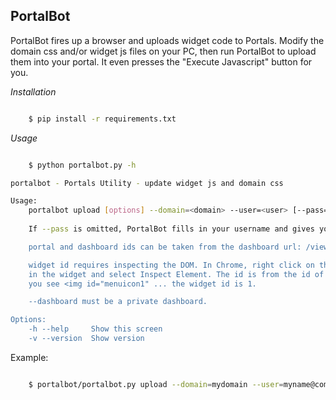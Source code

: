 PortalBot
---------

PortalBot fires up a browser and uploads widget code to Portals. Modify the domain css and/or widget js files on your PC, then run PortalBot to upload them into your portal. It even presses the "Execute Javascript" button for you.

*Installation*

```bash

    $ pip install -r requirements.txt
```

*Usage*

```bash

    $ python portalbot.py -h

portalbot - Portals Utility - update widget js and domain css

Usage:
    portalbot upload [options] --domain=<domain> --user=<user> [--pass=<pass>] [--widgetjs=<file> --portal=<id> --dashboard=<id> --widget=<id>] [--domaincss=<file>]
    
    If --pass is omitted, PortalBot fills in your username and gives you 60 seconds to enter your password. Don't dawdle!

    portal and dashboard ids can be taken from the dashboard url: /view/<portal>/<dashboard>

    widget id requires inspecting the DOM. In Chrome, right click on the down arrow on the top right
    in the widget and select Inspect Element. The id is from the id of that element, e.g. if
    you see <img id="menuicon1" ... the widget id is 1.

    --dashboard must be a private dashboard.

Options:
    -h --help     Show this screen
    -v --version  Show version
```

Example:

```bash

    $ portalbot/portalbot.py upload --domain=mydomain --user=myname@company.com --pass=mypassword --domaincss=domain.css --widgetjs=mywidget.js --portal=1219686468 --dashboard=1297260819 --widget=1
```
